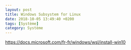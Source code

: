 ```yaml
---
layout: post
title: Windows Subsystem for Linux
date: 2018-10-05 13:49:40 +0200
tags: [Système]
category: Système
---
```


<https://docs.microsoft.com/fr-fr/windows/wsl/install-win10>

